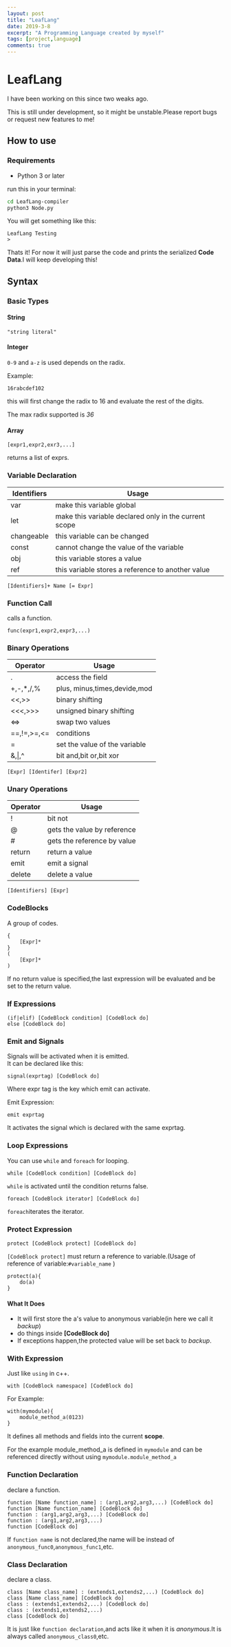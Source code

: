 ```yaml
---
layout: post
title: "LeafLang"
date: 2019-3-8
excerpt: "A Programming Language created by myself"
tags: [project,language]
comments: true
---
```


# LeafLang

I have been working on this since two weaks ago.  

This is still under development, so it might be unstable.Please report bugs or request new features to me!  

## How to use

### Requirements

+ Python 3 or later

run this in your terminal:  

```bash
cd LeafLang-compiler
python3 Node.py
```

You will get something like this:  

```
LeafLang Testing
>
```

Thats it! For now it will just parse the code and prints the serialized **Code Data**.I will keep developing this!

## Syntax

### Basic Types

#### String

```
"string literal"
```

#### Integer

`0-9` and `a-z` is used depends on the radix.

Example:

```
16rabcdef102
```

this will first change the radix to 16 and evaluate the rest of the digits.

The max radix supported is *36*



#### Array

```
[expr1,expr2,exr3,...]
```

returns a list of exprs.

### Variable Declaration

| Identifiers | Usage                                                 |
| ----------- | ----------------------------------------------------- |
| var         | make this variable global                             |
| let         | make this variable declared only in the current scope |
| changeable  | this variable can be changed                          |
| const       | cannot change the value of the variable               |
| obj         | this variable stores a value                          |
| ref         | this variable stores a reference to another value     |

```
[Identifiers]+ Name [= Expr]
```

### Function Call

calls a function.

```
func(expr1,expr2,expr3,...)
```
### Binary Operations

| Operator     | Usage                         |
| ------------ | ----------------------------- |
| \.           | access the field              |
| \+,\-,\*,/,% | plus, minus,times,devide,mod  |
| <<,\>\>      | binary shifting               |
| <<<,>>>      | unsigned binary shifting      |
| <=>          | swap two values               |
| ==,!=,\>=,<= | conditions                    |
| =            | set the value of the variable |
| &,\|,^       | bit and,bit or,bit xor        |

```
[Expr] [Identifer] [Expr2]
```

### Unary Operations

| Operator | Usage                       |
| :------- | --------------------------- |
| !        | bit not                     |
| @        | gets the value by reference |
| #        | gets the reference by value |
| return   | return a value              |
| emit     | emit a signal               |
| delete   | delete a value              |

```
[Identifiers] [Expr]
```

### CodeBlocks

A group of codes.

```
{
    [Expr]*
}
(
	[Expr]*
)
```

If no return value is specified,the last expression will be evaluated and be set to the return value.



### If Expressions

```
(if|elif) [CodeBlock condition] [CodeBlock do]
else [CodeBlock do]
```

### Emit and Signals

Signals will be activated when it is emitted.   
It can be declared like this:  

```
signal(exprtag) [CodeBlock do]
```

Where expr tag is the key which emit can activate.  

Emit Expression:

```
emit exprtag
```

It activates the signal which is declared with the same exprtag.

### Loop Expressions

You can use `while` and `foreach` for looping.  

```
while [CodeBlock condition] [CodeBlock do]
```

`while` is activated until the condition returns false.

```
foreach [CodeBlock iterator] [CodeBlock do]
```

`foreach`iterates the iterator.

### Protect Expression

```
protect [CodeBlock protect] [CodeBlock do]
```

`[CodeBlock protect]` must return a reference to variable.(Usage of reference of variable:`#variable_name`  )

```
protect(a){
    do(a)
}
```

#### What It Does

+ It will first store the a's value to anonymous variable(in here we call it *backup*)
+ do things inside **[CodeBlock do]**
+ If exceptions happen,the protected value will be set back to *backup*.

### With Expression

Just like `using` in c++.

```
with [CodeBlock namespace] [CodeBlock do]
```

For Example:

```
with(mymodule){
    module_method_a(0123)
}
```

It defines all methods and fields into the current **scope**.

For the example module_method_a is defined in `mymodule` and can be referenced directly without using  `mymodule.module_method_a`

### Function Declaration

declare a function.

```
function [Name function_name] : (arg1,arg2,arg3,...) [CodeBlock do]
function [Name function_name] [CodeBlock do]
function : (arg1,arg2,arg3,...) [CodeBlock do]
function : (arg1,arg2,arg3,...)
function [CodeBlock do]
```

If `function name` is not declared,the name will be instead of `anonymous_func0`,`anonymous_func1`,etc.

### Class Declaration
declare a class.

```
class [Name class_name] : (extends1,extends2,...) [CodeBlock do]
class [Name class_name] [CodeBlock do]
class : (extends1,extends2,...) [CodeBlock do]
class : (extends1,extends2,...)
class [CodeBlock do]
```

It is just like `function declaration`,and acts like it when it is *anonymous*.It is always called `anonymous_class0`,etc.